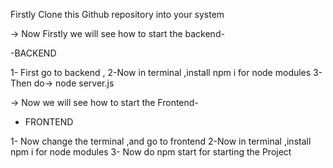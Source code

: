 Firstly Clone this Github repository into your system

-> Now Firstly we will see how to start the backend-

-BACKEND

1- First go to backend ,
2-Now in terminal ,install npm i for node modules
3-Then do-> node server.js

-> Now we will see how to start the Frontend-

- FRONTEND

1- Now change the terminal ,and go to frontend
2-Now in terminal ,install npm i for node modules
3- Now do npm start for starting the Project
